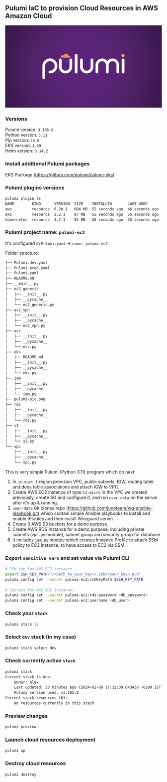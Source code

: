 ## Pulumi IaC to provision Cloud Resources in AWS Amazon Cloud
![Alt text for the image](./pulumi-pic.png)

### Versions
Pulumi version: `3.105.0`  
Python version: `3.11`  
Pip version: `24.0`  
EKS version: `1.29`  
Helm version: `3.14.2`  

### Install additional Pulumi packages
EKS Package (https://github.com/pulumi/pulumi-eks)

### Pulumi plugins versions
```bash
pulumi plugin ls
NAME        KIND      VERSION  SIZE    INSTALLED       LAST USED
aws         resource  6.20.1   604 MB  52 seconds ago  46 seconds ago
eks         resource  2.2.1    87 MB   55 seconds ago  55 seconds ago
kubernetes  resource  4.7.1    92 MB   55 seconds ago  55 seconds ago
```

### Pulumi project name: `pulumi-ec2`
It's configured in `Pulumi.yaml` -> `name: pulumi-ec2`

Folder structure:
```bash
├── Pulumi.dev.yaml
├── Pulumi.prod.yaml
├── Pulumi.yaml
├── README.md
├── __main__.py
├── ec2_generic
│   ├── __init__.py
│   ├── __pycache__
│   └── ec2_generic.py
├── ec2_vpn
│   ├── __init__.py
│   ├── __pycache__
│   └── ec2_vpn.py
├── ecr
│   ├── __init__.py
│   ├── __pycache__
│   └── ecr.py
├── eks
│   ├── README.md
│   ├── __init__.py
│   ├── __pycache__
│   └── eks.py
├── iam
│   ├── __init__.py
│   ├── __pycache__
│   └── iam.py
├── pulumi-pic.png
├── rds
│   ├── __init__.py
│   ├── __pycache__
│   └── rds.py
├── s3
│   ├── __init__.py
│   ├── __pycache__
│   └── s3.py
└── vpc
    ├── __init__.py
    ├── __pycache__
    └── vpc.py
```

This is very simple Pulumi (Python 3.11) program which do next: 
1. In `us-east-1` region provision VPC, public subnets, IGW, routing table and does table associations and attach IGW to VPC.
2. Create AWS EC2 instance of type `t2.micro` in the VPC we created previously, create SG and configure it, and run `user-data` on the server after it's up & running.  
3. `user-data` Git clones repo (https://github.com/junoteam/wg-ansible-playbook.git) which contain simple Ansible playbooks to install and enable IPtables and then install Wireguard server.
4. Create 3 AWS S3 buckets for a demo purpose. 
5. Create AWS RDS Instance for a demo purpose. Including private subnets (`vpc.py` module), subnet group and security group for database.
6. It includes `iam.py` module which creates Instance Profile to attach SSM policy to EC2 instance, to have access to EC2 via SSM.

### Export `sensitive vars` and set value via Pulumi CLI
```bash
# SSH key for AWS EC2 instance
export SSH_KEY_PATH="/<path_to_your_key>/.ssh/<your_key>.pub"
pulumi config set --secret pulumi-ec2:sshKeyPath $SSH_KEY_PATH

# Secrets for AWS RDS Instance:
pulumi config set --secret pulumi-ec2:rds-password <db_password>
pulumi config set --secret pulumi-ec2:username <db_user>
```

### Check your `stack`
```bash
pulumi stack ls
```

### Select `dev` stack (in my case)
```bash
pulumi stack select dev
```

### Check currently active `stack`
```bash
pulumi stack
Current stack is dev:
    Owner: Alex
    Last updated: 38 minutes ago (2024-02-08 17:32:39.643438 +0200 IST)
    Pulumi version used: v3.105.0
Current stack resources (0):
    No resources currently in this stack
```

### Preview changes
```bash
pulumi preview
```

### Launch cloud resources deployment
```bash
pulumi up
``` 

### Destroy cloud resources
```bash
pulumi destroy
```
